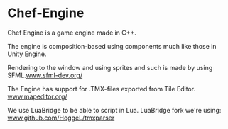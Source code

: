 # Chef-Engine
Chef Engine is a game engine made in C++.


The engine is composition-based using components much like those in Unity Engine.

Rendering to the window and using sprites and such is made by using SFML.www.sfml-dev.org/

The Engine has support for .TMX-files exported from Tile Editor. www.mapeditor.org/

We use LuaBridge to be able to script in Lua.
LuaBridge fork we're using: www.github.com/HoggeL/tmxparser
